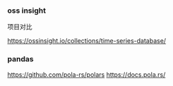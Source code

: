 ### oss insight

项目对比

https://ossinsight.io/collections/time-series-database/


### pandas


https://github.com/pola-rs/polars
https://docs.pola.rs/